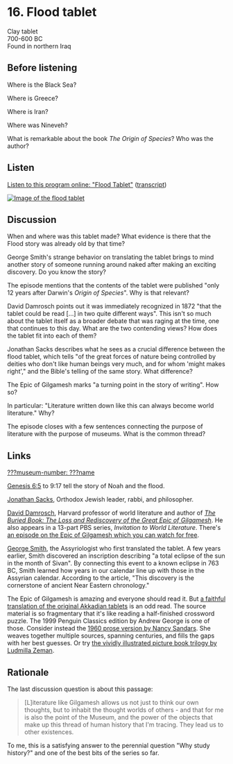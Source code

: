 # 16. Flood tablet

Clay tablet  
700-600 BC  
Found in northern Iraq


## Before listening

Where is the Black Sea?

Where is Greece?

Where is Iran?

Where was Nineveh?

What is remarkable about the book _The Origin of Species_? Who was the author?


## Listen

[Listen to this program online:
"Flood Tablet"](http://www.bbc.co.uk/ahistoryoftheworld/objects/GOe8Mt6vRdSNcg-yeivrEA)
([transcript](http://www.bbc.co.uk/ahistoryoftheworld/about/transcripts/episode16/))

[![Image of the flood tablet](https://upload.wikimedia.org/wikipedia/commons/thumb/7/7a/British_Museum_Flood_Tablet.jpg/424px-British_Museum_Flood_Tablet.jpg)](https://commons.wikimedia.org/wiki/File:British_Museum_Flood_Tablet.jpg)


## Discussion

When and where was this tablet made? What evidence is there that the
Flood story was already old by that time?

George Smith's strange behavior on translating the tablet brings to mind
another story of someone running around naked after making an exciting
discovery. Do you know the story?

The episode mentions that the contents of the tablet were published
"only 12 years after Darwin's _Origin of Species_".
Why is that relevant?

David Damrosch points out it was immediately recognized in 1872 "that
the tablet could be read [...] in two quite different ways". This isn't
so much about the tablet itself as a broader debate that was raging at
the time, one that continues to this day. What are the two contending
views?  How does the tablet fit into each of them?

Jonathan Sacks describes what he sees as a crucial difference between
the flood tablet, which tells "of the great forces of nature being
controlled by deities who don't like human beings very much, and for
whom 'might makes right'," and the Bible's telling of the same story.
What difference?

The Epic of Gilgamesh marks "a turning point in the story of writing".
How so?

In particular: "Literature written down like this can always become
world literature." Why?

The episode closes with a few sentences connecting the purpose of
literature with the purpose of museums. What is the common thread?


## Links

[???museum-number: ???name](???)

[Genesis 6:5](https://www.bible.com/bible/111/gen.6.niv) to 9:17
tell the story of Noah and the flood.

[Jonathan Sacks](https://en.wikipedia.org/wiki/Jonathan_Sacks),
Orthodox Jewish leader, rabbi, and philosopher.

[David Damrosch](http://complit.fas.harvard.edu/people/david-damrosch),
Harvard professor of world literature and author of
[_The Buried Book: The Loss and Rediscovery of the Great Epic of Gilgamesh_](https://www.goodreads.com/book/show/307990.The_Buried_Book).
He also appears in a 13-part PBS series, _Invitation to World Literature_.
There's [an episode on the Epic of Gilgamesh
which you can watch for free](http://www.learner.org/courses/worldlit/gilgamesh/watch/).

[George Smith](https://en.wikipedia.org/wiki/George_Smith_%28Assyriologist%29),
the Assyriologist who first translated the tablet. A few years earlier,
Smith discovered an inscription describing "a total eclipse of the sun
in the month of Sivan". By connecting this event to a known eclipse in
763 BC, Smith learned how years in our calendar line up with those in
the Assyrian calendar. According to the article, "This discovery is the
cornerstone of ancient Near Eastern chronology."

The Epic of Gilgamesh is amazing and everyone should read it.
But [a faithful translation of the original Akkadian
tablets](http://www.ancienttexts.org/library/mesopotamian/gilgamesh/tab1.htm)
is an odd read. The source material is so fragmentary that it's like
reading a half-finished crossword puzzle. The 1999 Penguin Classics
edition by Andrew George is one of those. Consider instead
the [1960 prose version by Nancy
Sandars](https://www.amazon.com/EPIC-GILGAMESH-Penguin-classics/dp/B003VN9J6E/).
She weaves together multiple sources, spanning centuries, and fills the
gaps with her best guesses. Or try [the vividly illustrated picture book
trilogy by Ludmilla
Zeman](https://www.amazon.com/Gilgamesh-King-Trilogy-Ludmila-Zeman/dp/0887764371/ref=sr_1_1?s=books&ie=UTF8&qid=1479143689&sr=1-1&keywords=gilgamesh+the+king).


## Rationale

The last discussion question is about this passage:

> [L]iterature like Gilgamesh allows us not just to think our own
> thoughts, but to inhabit the thought worlds of others - and that for me
> is also the point of the Museum, and the power of the objects that make
> up this thread of human history that I'm tracing. They lead us to other
> existences.

To me, this is a satisfying answer to the perennial question "Why study
history?" and one of the best bits of the series so far.
